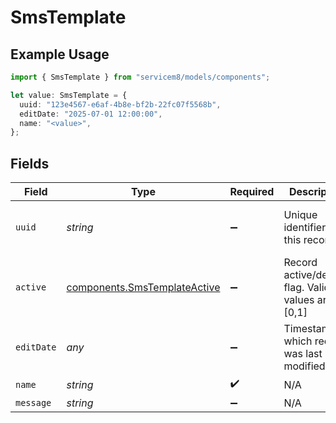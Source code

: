 # SmsTemplate

## Example Usage

```typescript
import { SmsTemplate } from "servicem8/models/components";

let value: SmsTemplate = {
  uuid: "123e4567-e6af-4b8e-bf2b-22fc07f5568b",
  editDate: "2025-07-01 12:00:00",
  name: "<value>",
};
```

## Fields

| Field                                                                        | Type                                                                         | Required                                                                     | Description                                                                  | Example                                                                      |
| ---------------------------------------------------------------------------- | ---------------------------------------------------------------------------- | ---------------------------------------------------------------------------- | ---------------------------------------------------------------------------- | ---------------------------------------------------------------------------- |
| `uuid`                                                                       | *string*                                                                     | :heavy_minus_sign:                                                           | Unique identifier for this record                                            | 123e4567-e6af-4b8e-bf2b-22fc07f5568b                                         |
| `active`                                                                     | [components.SmsTemplateActive](../../models/components/smstemplateactive.md) | :heavy_minus_sign:                                                           | Record active/deleted flag.  Valid values are [0,1]                          |                                                                              |
| `editDate`                                                                   | *any*                                                                        | :heavy_minus_sign:                                                           | Timestamp at which record was last modified                                  | 2025-07-01 12:00:00                                                          |
| `name`                                                                       | *string*                                                                     | :heavy_check_mark:                                                           | N/A                                                                          |                                                                              |
| `message`                                                                    | *string*                                                                     | :heavy_minus_sign:                                                           | N/A                                                                          |                                                                              |